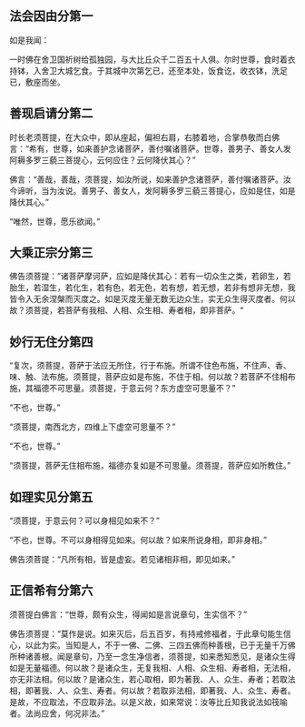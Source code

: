 ## 法会因由分第一
如是我闻：

一时佛在舍卫国祈树给孤独园，与大比丘众千二百五十人俱。尔时世尊，食时着衣持钵，入舍卫大城乞食。于其城中次第乞已，还至本处，饭食讫，收衣钵，洗足已，敷座而坐。

## 善现启请分第二
时长老须菩提，在大众中，即从座起，偏袒右肩，右膝着地，合掌恭敬而白佛言：“希有，世尊，如来善护念诸菩萨，善付嘱诸菩萨。世尊，善男子、善女人发阿耨多罗三藐三菩提心，云何应住？云何降伏其心？”

佛言：“善哉，善哉，须菩提，如汝所说，如来善护念诸菩萨，善付嘱诸菩萨。汝今谛听，当为汝说。善男子、善女人，发阿耨多罗三藐三菩提心，应如是住，如是降伏其心。”

“唯然，世尊，愿乐欲闻。”

## 大乘正宗分第三
佛告须菩提：”诸菩萨摩诃萨，应如是降伏其心：若有一切众生之类，若卵生，若胎生，若湿生，若化生，若有色，若无色，若有想，若无想，若非有想非无想，我皆令入无余涅槃而灭度之。如是灭度无量无数无边众生，实无众生得灭度者。何以故？须菩提，若菩萨有我相、人相、众生相、寿者相，即非菩萨。“

## 妙行无住分第四
“复次，须菩提，菩萨于法应无所住，行于布施。所谓不住色布施，不住声、香、味、触、法布施。须菩提，菩萨应如是布施，不住于相。何以故？若菩萨不住相布施，其福德不可思量。须菩提，于意云何？东方虚空可思量不？”

“不也，世尊。”

“须菩提，南西北方，四维上下虚空可思量不？”

“不也，世尊。”

“须菩提，菩萨无住相布施，福德亦复如是不可思量。须菩提，菩萨应如所教住。”

## 如理实见分第五
“须菩提，于意云何？可以身相见如来不？”

“不也，世尊。不可以身相得见如来。何以故？如来所说身相，即非身相。”

佛告须菩提：“凡所有相，皆是虚妄。若见诸相非相，即见如来。”

## 正信希有分第六
须菩提白佛言：“世尊，颇有众生，得闻如是言说章句，生实信不？”

佛告须菩提：“莫作是说。如来灭后，后五百岁，有持戒修福者，于此章句能生信心，以此为实。当知是人，不于一佛、二佛、三四五佛而种善根，已于无量千万佛所种诸善根。闻是章句，乃至一念生净信者，须菩提，如来悉知悉见，是诸众生得如是无量福德。何以故？是诸众生，无复我相、人相、众生相、寿者相，无法相，亦无非法相。何以故？是诸众生，若心取相，即为著我、人、众生、寿者；若取法相，即著我、人、众生、寿者。何以故？若取非法相，即著我、人、众生、寿者。是故，不应取法，不应取非法。以是义故，如来常说：汝等比丘知我说法如筏喻者。法尚应舍，何况非法。”

